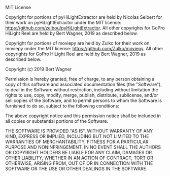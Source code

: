 MIT License

Copyright for portions of pyHiLightExtractor are held by Nicolas Seibert for their work on pyHiLightExtractor under the MIT license: https://github.com/zeibou/pyHiLightExtractor.  All other copyrights for GoPro HiLight Reel are held by Bert Wagner, 2019 as described below.

Copyright for portions of moviepy are held by Zulko for their work on moviepy under the MIT license: https://github.com/Zulko/moviepy.  All other copyrights for GoPro HiLight Reel are held by Bert Wagner, 2019 as described below.

Copyright (c) 2019 Bert Wagner

Permission is hereby granted, free of charge, to any person obtaining a copy
of this software and associated documentation files (the "Software"), to deal
in the Software without restriction, including without limitation the rights
to use, copy, modify, merge, publish, distribute, sublicense, and/or sell
copies of the Software, and to permit persons to whom the Software is
furnished to do so, subject to the following conditions:

The above copyright notice and this permission notice shall be included in all
copies or substantial portions of the Software.

THE SOFTWARE IS PROVIDED "AS IS", WITHOUT WARRANTY OF ANY KIND, EXPRESS OR
IMPLIED, INCLUDING BUT NOT LIMITED TO THE WARRANTIES OF MERCHANTABILITY,
FITNESS FOR A PARTICULAR PURPOSE AND NONINFRINGEMENT. IN NO EVENT SHALL THE
AUTHORS OR COPYRIGHT HOLDERS BE LIABLE FOR ANY CLAIM, DAMAGES OR OTHER
LIABILITY, WHETHER IN AN ACTION OF CONTRACT, TORT OR OTHERWISE, ARISING FROM,
OUT OF OR IN CONNECTION WITH THE SOFTWARE OR THE USE OR OTHER DEALINGS IN THE
SOFTWARE.